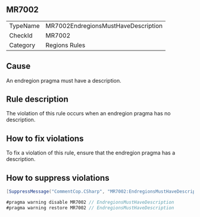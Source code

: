## MR7002

<table>
<tr>
  <td>TypeName</td>
  <td>MR7002EndregionsMustHaveDescription</td>
</tr>
<tr>
  <td>CheckId</td>
  <td>MR7002</td>
</tr>
<tr>
  <td>Category</td>
  <td>Regions Rules</td>
</tr>
</table>

## Cause

An endregion pragma must have a description.

## Rule description

The violation of this rule occurs when an endregion pragma has no description.

## How to fix violations

To fix a violation of this rule, ensure that the endregion pragma has a description.

## How to suppress violations

```csharp
[SuppressMessage("CommentCop.CSharp", "MR7002:EndregionsMustHaveDescription", Justification = "Reviewed.")]
```

```csharp
#pragma warning disable MR7002 // EndregionsMustHaveDescription
#pragma warning restore MR7002 // EndregionsMustHaveDescription
```